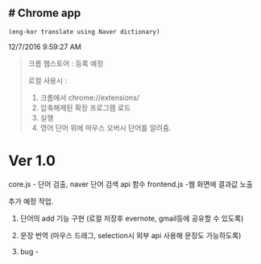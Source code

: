 ## # Chrome app  ##
 `(eng-kor translate using Naver dictionary)`
  
12/7/2016 9:59:27 AM 

> 크롬 웹스토어 : 등록 예정
> 
> 로컬 사용시 : 
> 
> 1.  크롬에서 chrome://extensions/   
> 2.  압축해제된 확장 프로그램 로드 
> 3.  실행
> 4.  영어 단어 위에 마우스 오버시 단어를 알려줌.
> 



# Ver 1.0 #

core.js - 단어 검출, naver 단어 검색 api 함수
frontend.js -웹 화면에 결과값 노출 

추가 예정 작업.

1. 단어의 add 기능 구현 (로컬 저장후 evernote, gmail등에 공유할 수 있도록)

2. 문장 번역 (마우스 드래그, selection시 외부 api 사용해 문장도 가능하도록) 

3. bug -   